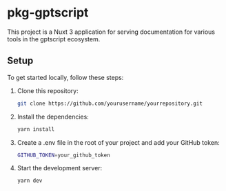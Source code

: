 # pkg-gptscript

This project is a Nuxt 3 application for serving documentation for various tools in the gptscript ecosystem.

## Setup
To get started locally, follow these steps:

1. Clone this repository:

    ```bash
    git clone https://github.com/yourusername/yourrepository.git
    ```

2. Install the dependencies:


    ```bash
    yarn install
    ```

3. Create a .env file in the root of your project and add your GitHub token:

    ```bash
    GITHUB_TOKEN=your_github_token
    ```

4. Start the development server:

    ```bash
    yarn dev
    ```